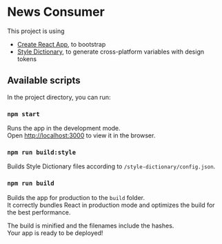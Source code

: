 # News Consumer

This project is using

- [Create React App](https://github.com/facebook/create-react-app), to bootstrap
- [Style Dictionary](https://amzn.github.io/style-dictionary), to generate cross-platform variables with design tokens

## Available scripts

In the project directory, you can run:

### `npm start`

Runs the app in the development mode.\
Open [http://localhost:3000](http://localhost:3000) to view it in the browser.

### `npm run build:style`

Builds Style Dictionary files according to `/style-dictionary/config.json`.

### `npm run build`

Builds the app for production to the `build` folder.\
It correctly bundles React in production mode and optimizes the build for the best performance.

The build is minified and the filenames include the hashes.\
Your app is ready to be deployed!

##
